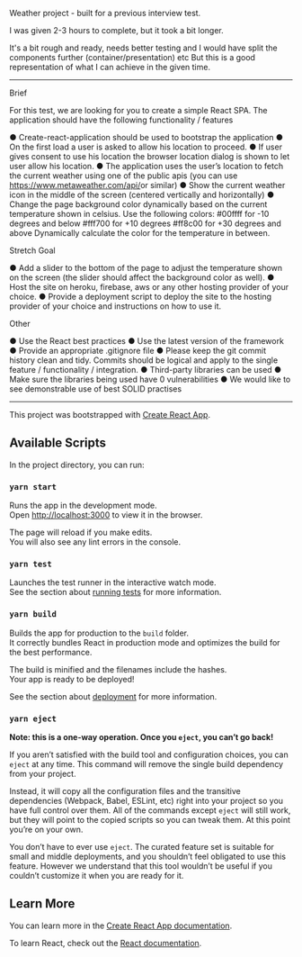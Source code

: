 Weather project - built for a previous interview test.

I was given 2-3 hours to complete, but it took a bit longer. 

It's a bit rough and ready, needs better testing and I would have split the components further (container/presentation) etc 
But this is a good representation of what I can achieve in the given time.

----------------------------------	

Brief

For this test, we are looking for you to create a simple React SPA. The application should have the following functionality / features

● Create-react-application should be used to bootstrap the application
● On the first load a user is asked to allow his location to proceed.
● If user gives consent to use his location the browser location dialog is shown to let user allow his location.
● The application uses the user’s location to fetch the current weather using one of the public apis (you can use ​https://www.metaweather.com/api/​ or similar)
● Show the current weather icon in the middle of the screen (centered vertically and horizontally)
● Change the page background color dynamically based on the current temperature shown in celsius. Use the following colors: #00ffff ​for -10 degrees and below #fff700 ​for +10 degrees #ff8c00 ​for +30 degrees and above Dynamically calculate the color for the temperature in between.

Stretch Goal

● Add a slider to the bottom of the page to adjust the temperature shown on the screen (the slider should affect the background color as well).
● Host the site on heroku, firebase, aws or any other hosting provider of your choice.
● Provide a deployment script to deploy the site to the hosting provider of your choice and instructions on how to use it.

Other

● Use the React best practices
● Use the latest version of the framework
● Provide an appropriate .gitignore file
● Please keep the git commit history clean and tidy. Commits should be logical and apply to the single feature / functionality / integration.
● Third-party libraries can be used
● Make sure the libraries being used have 0 vulnerabilities
● We would like to see demonstrable use of best SOLID practises

----------------------------------	

This project was bootstrapped with [Create React App](https://github.com/facebook/create-react-app).

## Available Scripts

In the project directory, you can run:

### `yarn start`

Runs the app in the development mode.<br />
Open [http://localhost:3000](http://localhost:3000) to view it in the browser.

The page will reload if you make edits.<br />
You will also see any lint errors in the console.

### `yarn test`

Launches the test runner in the interactive watch mode.<br />
See the section about [running tests](https://facebook.github.io/create-react-app/docs/running-tests) for more information.

### `yarn build`

Builds the app for production to the `build` folder.<br />
It correctly bundles React in production mode and optimizes the build for the best performance.

The build is minified and the filenames include the hashes.<br />
Your app is ready to be deployed!

See the section about [deployment](https://facebook.github.io/create-react-app/docs/deployment) for more information.

### `yarn eject`

**Note: this is a one-way operation. Once you `eject`, you can’t go back!**

If you aren’t satisfied with the build tool and configuration choices, you can `eject` at any time. This command will remove the single build dependency from your project.

Instead, it will copy all the configuration files and the transitive dependencies (Webpack, Babel, ESLint, etc) right into your project so you have full control over them. All of the commands except `eject` will still work, but they will point to the copied scripts so you can tweak them. At this point you’re on your own.

You don’t have to ever use `eject`. The curated feature set is suitable for small and middle deployments, and you shouldn’t feel obligated to use this feature. However we understand that this tool wouldn’t be useful if you couldn’t customize it when you are ready for it.

## Learn More

You can learn more in the [Create React App documentation](https://facebook.github.io/create-react-app/docs/getting-started).

To learn React, check out the [React documentation](https://reactjs.org/).
